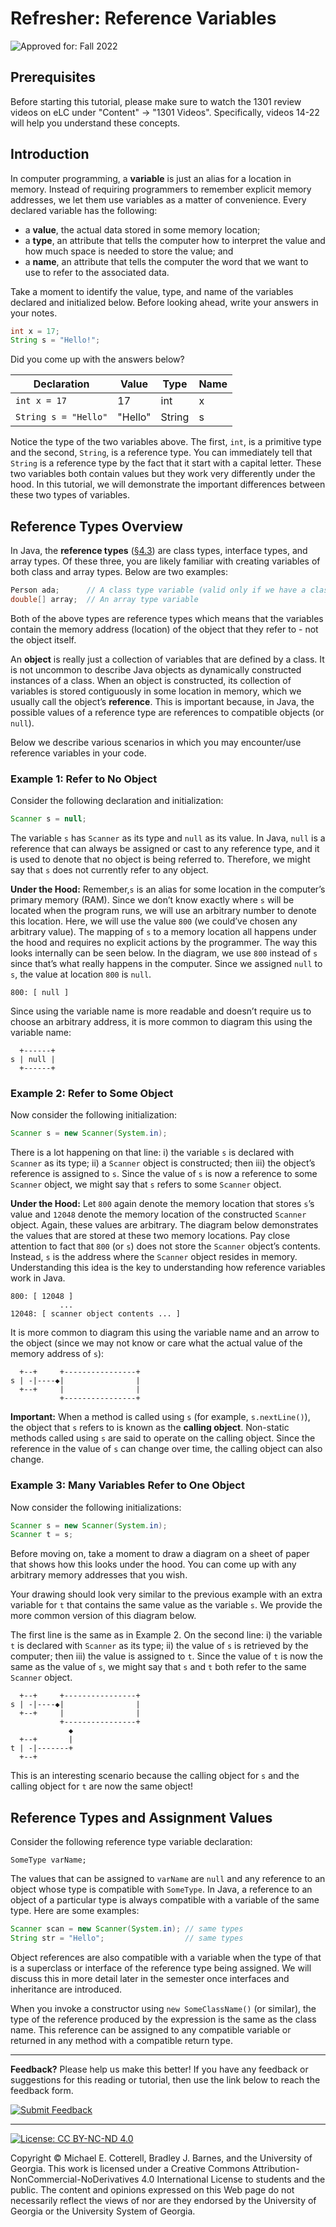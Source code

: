 # Refresher: Reference Variables

![Approved for: Fall 2022](https://img.shields.io/badge/Approved%20for-Fall%202022-darkgreen)

<div class="contents" depth="2">

</div>

## Prerequisites

Before starting this tutorial, please make sure to watch the 1301 review videos on eLC under
"Content" -> "1301 Videos". Specifically, videos 14-22 will help you understand these concepts.

## Introduction

In computer programming, a **variable** is just an alias for a location
in memory. Instead of requiring programmers to remember explicit memory
addresses, we let them use variables as a matter of convenience. Every 
declared variable has the following:

-   a **value**, the actual data stored in some memory location;
-   a **type**, an attribute that tells the computer how to interpret
    the value and how much space is needed to store the value; and
-   a **name**, an attribute that tells the computer the word that we
    want to use to refer to the associated data.

Take a moment to identify the value, type, and name of the variables declared
and initialized below. Before looking ahead, write your answers in your notes.

```java
int x = 17;
String s = "Hello!";
```

Did you come up with the answers below?


| Declaration         | Value  | Type  | Name |
|---------------------|--------|-------|------|
|`int x = 17`         |  17    |  int  |  x   |
|`String s = "Hello"` | "Hello"| String|  s   |


Notice the type of the two variables above. The first, `int`, is a primitive type and the second,
`String`, is a reference type. You can immediately tell that `String` is a reference type by the
fact that it start with a capital letter. These two variables both contain values but they work
very differently under the hood. In this tutorial, we will demonstrate the important 
differences between these two types of variables.

## Reference Types Overview

In Java, the **reference types**
([§4.3](https://docs.oracle.com/javase/specs/jls/se17/html/jls-4.html#jls-4.3))
are class types, interface types, and array types. Of these three, you are likely familiar
with creating variables of both class and array types. Below are two examples:

```java
Person ada;      // A class type variable (valid only if we have a class called Person on the classpath)
double[] array;  // An array type variable 
```

Both of the above types are reference types which means that the variables
contain the memory address (location) of the object that they refer to - not
the object itself. 

An **object** is really just a collection 
of variables that are defined by a class. It is not uncommon to describe Java 
objects as dynamically constructed instances of a class. When an object is 
constructed, its collection of variables is stored contiguously in some location in
memory, which we usually call the object’s **reference**. This is
important because, in Java, the possible values of a reference type are
references to compatible objects (or `null`).

Below we describe various scenarios in which you may encounter/use reference variables
in your code.

### Example 1: Refer to No Object

Consider the following declaration and initialization:

``` java
Scanner s = null;
```

The variable `s` has `Scanner` as its type and `null` as its value. In
Java, `null` is a reference that can always be assigned or cast to any
reference type, and it is used to denote that no object is being
referred to. Therefore, we might say that `s` does not currently refer
to any object.

**Under the Hood:** Remember,`s` is an alias for some location in the
computer’s primary memory (RAM). Since we don’t know exactly where `s`
will be located when the program runs, we will use an arbitrary number
to denote this location. Here, we will use the value `800` (we could’ve
chosen any arbitrary value). The mapping of `s` to a memory location all
happens under the hood and requires no explicit actions by the
programmer. The way this looks internally can be seen below. In the
diagram, we use `800` instead of `s` since that’s what really happens in
the computer. Since we assigned `null` to `s`, the value at location
`800` is `null`.

    800: [ null ]

Since using the variable name is more readable and doesn’t require us to
choose an arbitrary address, it is more common to diagram this using the
variable name:

      +------+
    s | null |
      +------+

### Example 2: Refer to Some Object

Now consider the following initialization:

``` java
Scanner s = new Scanner(System.in);
```

There is a lot happening on that line: i) the variable `s` is declared
with `Scanner` as its type; ii) a `Scanner` object is constructed; then
iii) the object’s reference is assigned to `s`. Since the value of `s`
is now a reference to some `Scanner` object, we might say that `s`
refers to some `Scanner` object.

**Under the Hood:** Let `800` again denote the memory location that
stores `s`’s value and `12048` denote the memory location of the
constructed `Scanner` object. Again, these values are arbitrary. The
diagram below demonstrates the values that are stored at these two
memory locations. Pay close attention to fact that `800` (or `s`) does
not store the `Scanner` object’s contents. Instead, `s` is the address
where the `Scanner` object resides in memory. Understanding this idea is
the key to understanding how reference variables work in Java.

    800: [ 12048 ]
               ...
    12048: [ scanner object contents ... ]

It is more common to diagram this using the variable name and an arrow
to the object (since we may not know or care what the actual value of
the memory address of `s`):

      +--+     +----------------+
    s | -|----◆|                |
      +--+     |                |
               +----------------+

**Important:** When a method is called using `s` (for example,
`s.nextLine()`), the object that `s` refers to is known as the **calling
object**. Non-static methods called using `s` are said to operate on the
calling object. Since the reference in the value of `s` can change over
time, the calling object can also change.

### Example 3: Many Variables Refer to One Object

Now consider the following initializations:

``` java
Scanner s = new Scanner(System.in);
Scanner t = s;
```

Before moving on, take a moment to draw a diagram on a sheet of paper
that shows how this looks under the hood. You can come up with any
arbitrary memory addresses that you wish.

Your drawing should look very similar to the previous example with an
extra variable for `t` that contains the same value as the variable `s`.
We provide the more common version of this diagram below.

The first line is the same as in Example 2. On the second line: i) the
variable `t` is declared with `Scanner` as its type; ii) the value of
`s` is retrieved by the computer; then iii) the value is assigned to
`t`. Since the value of `t` is now the same as the value of `s`, we
might say that `s` and `t` both refer to the same `Scanner` object.

      +--+     +----------------+
    s | -|----◆|                |
      +--+     |                |
               +----------------+
                 ◆
      +--+       |
    t | -|-------+
      +--+

This is an interesting scenario because the calling object for `s` and
the calling object for `t` are now the same object!

## Reference Types and Assignment Values

Consider the following reference type variable declaration:

    SomeType varName;

The values that can be assigned to `varName` are `null` and any
reference to an object whose type is compatible with `SomeType`. In
Java, a reference to an object of a particular type is always compatible
with a variable of the same type. Here are some examples:

``` java
Scanner scan = new Scanner(System.in); // same types
String str = "Hello";                  // same types
```

Object references are also compatible with a variable when the type of
that is a superclass or interface of the reference type being assigned.
We will discuss this in more detail later in the semester once
interfaces and inheritance are introduced.

When you invoke a constructor using `new SomeClassName()` (or similar),
the type of the reference produced by the expression is the same as the
class name. This reference can be assigned to any compatible variable or
returned in any method with a compatible return type.

<hr/>

**Feedback?** Please help us make this better! If you have any feedback
or suggestions for this reading or tutorial, then use the link below to
reach the feedback form.

[![Submit
Feedback](https://img.shields.io/badge/-Submit%20Feedback-red.svg?style=for-the-badge)](https://docs.google.com/forms/d/e/1FAIpQLSfBgZM_-G-9nKmX7F83k0Tgp1OlqBnrkt6vsxlIqLypc_keUQ/viewform?usp=pp_url&entry.1081181680=cs1302-refresher-variables&entry.1901270436=https://github.com/cs1302uga/cs1302-tutorials/blob/master/refresher/variables.md)

<hr/>

[![License: CC BY-NC-ND
4.0](https://img.shields.io/badge/License-CC%20BY--NC--ND%204.0-lightgrey.svg)](http://creativecommons.org/licenses/by-nc-nd/4.0/)

Copyright © Michael E. Cotterell, Bradley J. Barnes, and the University
of Georgia. This work is licensed under a Creative Commons
Attribution-NonCommercial-NoDerivatives 4.0 International License to
students and the public. The content and opinions expressed on this Web
page do not necessarily reflect the views of nor are they endorsed by
the University of Georgia or the University System of Georgia.
